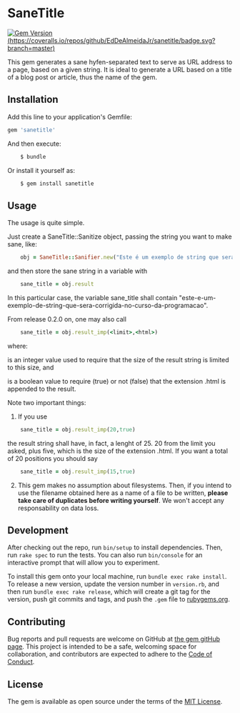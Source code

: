 # SaneTitle

[![Gem Version](https://badge.fury.io/rb/sanetitle.svg)](https://badge.fury.io/rb/sanetitle)
[(https://coveralls.io/repos/github/EdDeAlmeidaJr/sanetitle/badge.svg?branch=master)](https://coveralls.io/github/EdDeAlmeidaJr/sanetitle?branch=master)

This gem generates a sane hyfen-separated text to serve as URL address to a page, based on a given string. It is ideal to generate a URL based on a title of a blog post or article, thus the name of the gem.

## Installation

Add this line to your application's Gemfile:

```ruby
gem 'sanetitle'
```

And then execute:

```bash
    $ bundle
```

Or install it yourself as:

```bash
    $ gem install sanetitle
```

## Usage

The usage is quite simple. 

Just create a SaneTitle::Sanitize object, passing the string you want to make sane, like:

```ruby
    obj = SaneTitle::Sanifier.new("Este é um exemplo de string que será corrigida no curso da programação")
```

and then store the sane string in a variable with

```ruby
    sane_title = obj.result
```

In this particular case, the variable sane_title shall contain "este-e-um-exemplo-de-string-que-sera-corrigida-no-curso-da-programacao".

From release 0.2.0 on, one may also call

```ruby
    sane_title = obj.result_imp(<limit>,<html>)
```

where:

<limit> is an integer value used to require that the size of the result string is limited to this size, and
<html> is a boolean value to require (true) or not (false) that the extension .html is appended to the result.

Note two important things:

1) If you use

```ruby
    sane_title = obj.result_imp(20,true)
```

the result string shall have, in fact, a lenght of 25. 20 from the limit you asked, plus five, which is the size of the extension .html. If you want a total of 20 positions you should say

```ruby
    sane_title = obj.result_imp(15,true)
```

2) This gem makes no assumption about filesystems. Then, if you intend to use the filename obtained here as a name of a file to be written, **please take care of duplicates before writing yourself**. We won't accept any responsability on data loss.

## Development

After checking out the repo, run `bin/setup` to install dependencies. Then, run `rake spec` to run the tests. You can also run `bin/console` for an interactive prompt that will allow you to experiment.

To install this gem onto your local machine, run `bundle exec rake install`. To release a new version, update the version number in `version.rb`, and then run `bundle exec rake release`, which will create a git tag for the version, push git commits and tags, and push the `.gem` file to [rubygems.org](https://rubygems.org).

## Contributing

Bug reports and pull requests are welcome on GitHub at [the gem gitHub page](https://github.com/EdDeAlmeidaJr/sanetitle). This project is intended to be a safe, welcoming space for collaboration, and contributors are expected to adhere to the [Code of Conduct](https://github.com/EdDeAlmeidaJr/sanetitle/blob/master/CODE_OF_CONDUCT.md).


## License

The gem is available as open source under the terms of the [MIT License](http://opensource.org/licenses/MIT).

